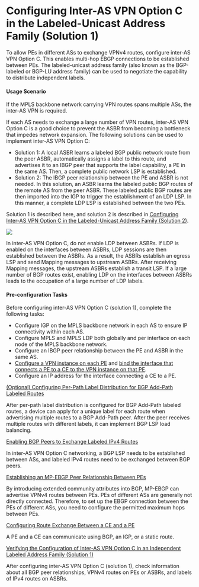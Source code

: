 Configuring Inter-AS VPN Option C in the Labeled-Unicast Address Family (Solution 1)
====================================================================================

To allow PEs in different ASs to exchange VPNv4 routes, configure inter-AS VPN Option C. This enables multi-hop EBGP connections to be established between PEs. The labeled-unicast address family (also known as the BGP-labeled or BGP-LU address family) can be used to negotiate the capability to distribute independent labels.

#### Usage Scenario

If the MPLS backbone network carrying VPN routes spans multiple ASs, the inter-AS VPN is required.

If each AS needs to exchange a large number of VPN routes, inter-AS VPN Option C is a good choice to prevent the ASBR from becoming a bottleneck that impedes network expansion. The following solutions can be used to implement inter-AS VPN Option C:

* Solution 1: A local ASBR learns a labeled BGP public network route from the peer ASBR, automatically assigns a label to this route, and advertises it to an IBGP peer that supports the label capability, a PE in the same AS. Then, a complete public network LSP is established.
* Solution 2: The IBGP peer relationship between the PE and ASBR is not needed. In this solution, an ASBR learns the labeled public BGP routes of the remote AS from the peer ASBR. These labeled public BGP routes are then imported into the IGP to trigger the establishment of an LDP LSP. In this manner, a complete LDP LSP is established between the two PEs.

Solution 1 is described here, and solution 2 is described in [Configuring Inter-AS VPN Option C in the Labeled-Unicast Address Family (Solution 2)](dc_vrp_mpls-l3vpn-v4_cfg_0193.html).

![](../../../../public_sys-resources/note_3.0-en-us.png) 

In inter-AS VPN Option C, do not enable LDP between ASBRs. If LDP is enabled on the interfaces between ASBRs, LDP sessions are then established between the ASBRs. As a result, the ASBRs establish an egress LSP and send Mapping messages to upstream ASBRs. After receiving Mapping messages, the upstream ASBRs establish a transit LSP. If a large number of BGP routes exist, enabling LDP on the interfaces between ASBRs leads to the occupation of a large number of LDP labels.



#### Pre-configuration Tasks

Before configuring inter-AS VPN Option C (solution 1), complete the following tasks:

* Configure IGP on the MPLS backbone network in each AS to ensure IP connectivity within each AS.
* Configure MPLS and MPLS LDP both globally and per interface on each node of the MPLS backbone network.
* Configure an IBGP peer relationship between the PE and ASBR in the same AS.
* [Configure a VPN instance on each PE](dc_vrp_mpls-l3vpn-v4_cfg_0155.html) and [bind the interface that connects a PE to a CE to the VPN instance on that PE](dc_vrp_mpls-l3vpn-v4_cfg_0156.html).
* Configure an IP address for the interface connecting a CE to a PE.


[(Optional) Configuring Per-Path Label Distribution for BGP Add-Path Labeled Routes](../../../../software/nev8r10_vrpv8r16/user/vrp/dc_vrp_mpls-l3vpn-v4_cfg_0192.html)

After per-path label distribution is configured for BGP Add-Path labeled routes, a device can apply for a unique label for each route when advertising multiple routes to a BGP Add-Path peer. After the peer receives multiple routes with different labels, it can implement BGP LSP load balancing.

[Enabling BGP Peers to Exchange Labeled IPv4 Routes](../../../../software/nev8r10_vrpv8r16/user/vrp/dc_vrp_mpls-l3vpn-v4_cfg_0187.html)

In inter-AS VPN Option C networking, a BGP LSP needs to be established between ASs, and labeled IPv4 routes need to be exchanged between BGP peers.

[Establishing an MP-EBGP Peer Relationship Between PEs](../../../../software/nev8r10_vrpv8r16/user/vrp/dc_vrp_mpls-l3vpn-v4_cfg_0189.html)

By introducing extended community attributes into BGP, MP-EBGP can advertise VPNv4 routes between PEs. PEs of different ASs are generally not directly connected. Therefore, to set up the EBGP connection between the PEs of different ASs, you need to configure the permitted maximum hops between PEs.

[Configuring Route Exchange Between a CE and a PE](../../../../software/nev8r10_vrpv8r16/user/vrp/dc_vrp_mpls-l3vpn-v4_cfg_0190.html)

A PE and a CE can communicate using BGP, an IGP, or a static route.

[Verifying the Configuration of Inter-AS VPN Option C in an Independent Labeled Address Family (Solution 1)](../../../../software/nev8r10_vrpv8r16/user/vrp/dc_vrp_mpls-l3vpn-v4_cfg_0191.html)

After configuring inter-AS VPN Option C (solution 1), check information about all BGP peer relationships, VPNv4 routes on PEs or ASBRs, and labels of IPv4 routes on ASBRs.